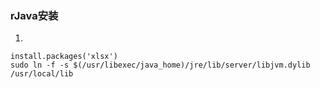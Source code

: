 ### rJava安装

1.
```
install.packages('xlsx')
sudo ln -f -s $(/usr/libexec/java_home)/jre/lib/server/libjvm.dylib /usr/local/lib
```
